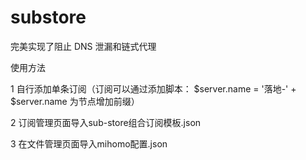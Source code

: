 # substore
完美实现了阻止 DNS 泄漏和链式代理 

使用方法

1 自行添加单条订阅（订阅可以通过添加脚本：
$server.name = '落地-' + $server.name
为节点增加前缀）

2 订阅管理页面导入sub-store组合订阅模板.json

3 在文件管理页面导入mihomo配置.json

